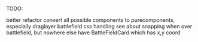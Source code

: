 TODO:

better refactor
convert all possible components to purecomponents, especially draglayer
battlefield css handling
see about snapping when over battlefield, but nowhere else
have BattleFieldCard which has x,y coord

